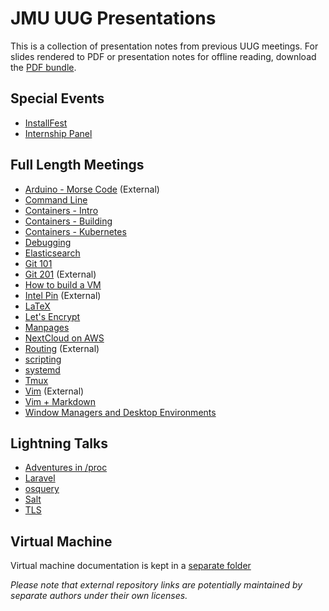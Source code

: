 # JMU UUG Presentations
This is a collection of presentation notes from previous UUG meetings.
For slides rendered to PDF or presentation notes for offline reading, download the [PDF bundle](https://urldefense.proofpoint.com/v2/url?u=https-3A__github.com_jmunixusers_presentations_releases_download_presentation-2Dlatest_PDF.zip&d=DwIFAg&c=eLbWYnpnzycBCgmb7vCI4uqNEB9RSjOdn_5nBEmmeq0&r=mViWwgbSiVLhCGiO9Z8qEZQsAou42O8YdImT6H2vetA&m=MuxyRaq95bpbbcGIEV3VK-OUYUGxMIfVGdhvNa9H-Ps&s=QhkzRMyyK1t92-aRWvb2d3HoWoLYeqNr8vd9rqsn4mI&e=).

## Special Events
* [InstallFest](InstallFest.md)
* [Internship Panel](InternshipQA.md)

## Full Length Meetings

* [Arduino - Morse Code](https://github.com/nuttercd/ArduinoDemo) (External)
* [Command Line](CommandLine.md)
* [Containers - Intro](containers/intro.md)
* [Containers - Building](containers/building.md)
* [Containers - Kubernetes](containers/kubernetes.md)
* [Debugging](debugging/index.md)
* [Elasticsearch](elastic/index.md)
* [Git 101](git101/index.md)
* [Git 201](https://github.com/jmunixusers/git-201) (External)
* [How to build a VM](BuildAVM/index.md)
* [Intel Pin](https://github.com/lam2mo/uug-pin) (External)
* [LaTeX](LaTeX.md)
* [Let's Encrypt](LetsEncrypt.md)
* [Manpages](Manpages.md)
* [NextCloud on AWS](NextCloudAWS.md)
* [Routing](https://github.com/ripleymj/routerlab) (External)
* [scripting](Scripting.md)
* [systemd](Systemd.md)
* [Tmux](tmux.md)
* [Vim](https://crosse.github.io/vim_tutorial/) (External)
* [Vim + Markdown](Vim.md)
* [Window Managers and Desktop Environments](window-and-desktop-environments.md)

## Lightning Talks
* [Adventures in /proc](AdventuresInProc.md)
* [Laravel](laravel/Laravel.md)
* [osquery](osquery.md)
* [Salt](saltstack/Salt.md)
* [TLS](TLS.md)

## Virtual Machine
Virtual machine documentation is kept in a [separate folder](vm/)

_Please note that external repository links are potentially maintained by
separate authors under their own licenses._
